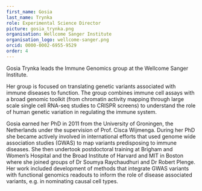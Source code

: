 ```yaml
---
first_name: Gosia
last_name: Trynka
role: Experimental Science Director
picture: gosia_trynka.png
organisation: Wellcome Sanger Institute
organisation_logo: wellcome-sanger.png
orcid: 0000-0002-6955-9529
order: 4
---
```


Gosia Trynka leads the Immune Genomics group at the Wellcome Sanger Institute. 

Her group is focused on translating genetic variants associated with immune diseases to function. The group combines immune cell assays with a broad genomic toolkit (from chromatin activity mapping through large scale single cell RNA-seq studies to CRISPR screens) to understand the role of human genetic variation in regulating the immune system. 

Gosia earned her PhD in 2011 from the University of Groningen, the Netherlands under the supervision of Prof. Cisca Wijmenga. During her PhD she became actively involved in international efforts that used genome wide association studies (GWAS) to map variants predisposing to immune diseases. She then undertook postdoctoral training at Brigham and Women’s Hospital and the Broad Institute of Harvard and MIT in Boston where she joined groups of Dr Soumya Raychaudhuri and Dr Robert Plenge. Her work included development of methods that integrate GWAS variants with functional genomics readouts to inform the role of disease associated variants, e.g. in nominating causal cell types.

